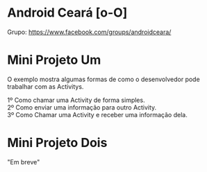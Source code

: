 Android Ceará [o-O]
===================

Grupo: https://www.facebook.com/groups/androidceara/

Mini Projeto Um
===================

O exemplo mostra algumas formas de como o desenvolvedor pode trabalhar com as Activitys.

1º Como chamar uma Activity de forma simples. <br />
2º Como enviar uma informação para outro Activity.  <br />
3º Como Chamar uma Activity e receber uma informação dela.

Mini Projeto Dois
===================

"Em breve"
